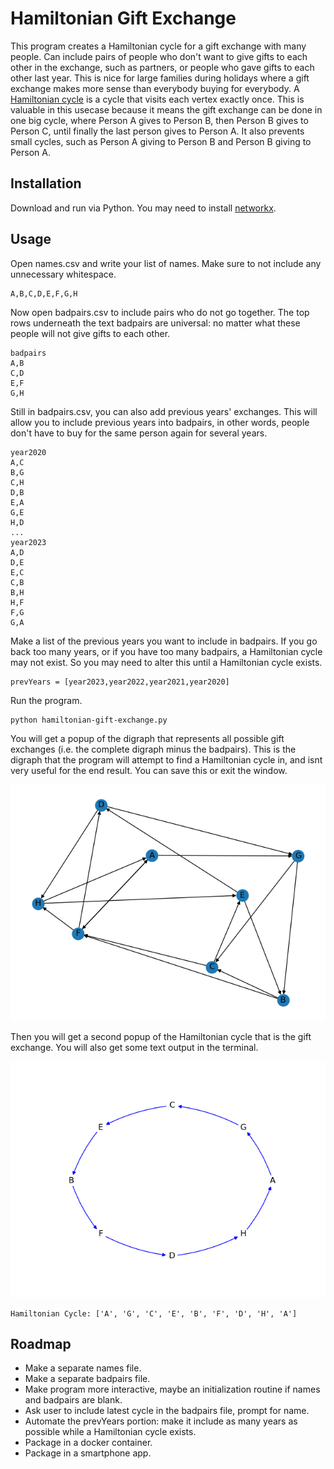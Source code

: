 # Hamiltonian Gift Exchange
This program creates a Hamiltonian cycle for a gift exchange with many people.  Can include pairs of people who don't want to give gifts to each other in the exchange, such as partners, or people who gave gifts to each other last year.  This is nice for large families during holidays where a gift exchange makes more sense than everybody buying for everybody.  A [Hamiltonian cycle](https://en.wikipedia.org/wiki/Hamiltonian_path) is a cycle that visits each vertex exactly once.  This is valuable in this usecase because it means the gift exchange can be done in one big cycle, where Person A gives to Person B, then Person B gives to Person C, until finally the last person gives to Person A.  It also prevents small cycles, such as Person A giving to Person B and Person B giving to Person A.

## Installation
Download and run via Python.  You may need to install [networkx](https://networkx.org/documentation/stable/install.html).

## Usage
Open names.csv and write your list of names.  Make sure to not include any unnecessary whitespace.
```
A,B,C,D,E,F,G,H
```
Now open badpairs.csv to include pairs who do not go together.  The top rows underneath the text badpairs are universal: no matter what these people will not give gifts to each other.
```
badpairs
A,B
C,D
E,F
G,H
```
Still in badpairs.csv, you can also add previous years' exchanges.  This will allow you to include previous years into badpairs, in other words, people don't have to buy for the same person again for several years.
```
year2020
A,C
B,G
C,H
D,B
E,A
G,E
H,D
...
year2023
A,D
D,E
E,C
C,B
B,H
H,F
F,G
G,A
```
Make a list of the previous years you want to include in badpairs.  If you go back too many years, or if you have too many badpairs, a Hamiltonian cycle may not exist.  So you may need to alter this until a Hamiltonian cycle exists.
```
prevYears = [year2023,year2022,year2021,year2020]
```
Run the program.
```
python hamiltonian-gift-exchange.py
```
You will get a popup of the digraph that represents all possible gift exchanges (i.e. the complete digraph minus the badpairs).  This is the digraph that the program will attempt to find a Hamiltonian cycle in, and isnt very useful for the end result. You can save this or exit the window.

![image](digraph.png)

Then you will get a second popup of the Hamiltonian cycle that is the gift exchange.  You will also get some text output in the terminal.

![image](hamiltonian-cycle.png)

```
Hamiltonian Cycle: ['A', 'G', 'C', 'E', 'B', 'F', 'D', 'H', 'A']
```

## Roadmap
- Make a separate names file.
- Make a separate badpairs file.
- Make program more interactive, maybe an initialization routine if names and badpairs are blank. 
- Ask user to include latest cycle in the badpairs file, prompt for name.
- Automate the prevYears portion: make it include as many years as possible while a Hamiltonian cycle exists.
- Package in a docker container.
- Package in a smartphone app.
